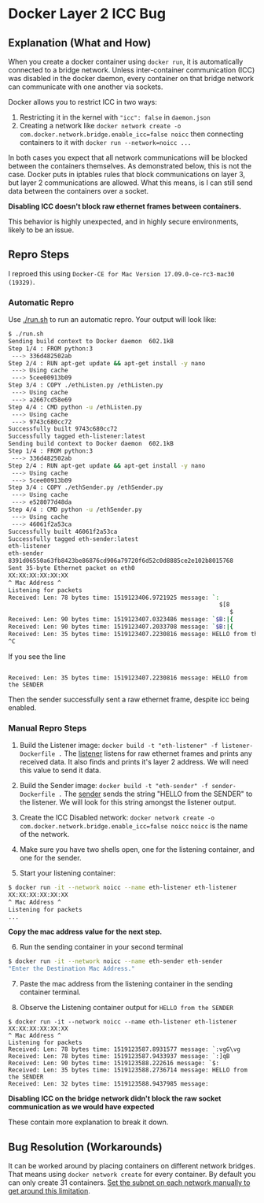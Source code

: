 # Docker Layer 2 ICC Bug

## Explanation (What and How)

When you create a docker container using `docker run`, it is automatically connected to a bridge network. Unless inter-container communication (ICC) was disabled in the docker daemon, every container on that bridge network can communicate with one another via sockets.

Docker allows you to restrict ICC in two ways:
1. Restricting it in the kernel with `"icc": false` in `daemon.json`
2. Creating a network like `docker network create -o com.docker.network.bridge.enable_icc=false noicc` then connecting containers to it with `docker run --network=noicc ...`

In both cases you expect that all network communications will be blocked between the containers themselves. As demonstrated below, this is not the case. Docker puts in iptables rules that block communications on layer 3, but layer 2 communications are allowed. What this means, is I can still send data between the containers over a socket.

**Disabling ICC doesn't block raw ethernet frames between containers.**

This behavior is highly unexpected, and in highly secure environments, likely to be an issue.

## Repro Steps

I reproed this using `Docker-CE for Mac Version 17.09.0-ce-rc3-mac30 (19329)`.

### Automatic Repro

Use [./run.sh](/run.sh) to run an automatic repro. Your output will look like:

```bash
$ ./run.sh
Sending build context to Docker daemon  602.1kB
Step 1/4 : FROM python:3
 ---> 336d482502ab
Step 2/4 : RUN apt-get update && apt-get install -y nano
 ---> Using cache
 ---> 5cee00913b09
Step 3/4 : COPY ./ethListen.py /ethListen.py
 ---> Using cache
 ---> a2667cd58e69
Step 4/4 : CMD python -u /ethListen.py
 ---> Using cache
 ---> 9743c680cc72
Successfully built 9743c680cc72
Successfully tagged eth-listener:latest
Sending build context to Docker daemon  602.1kB
Step 1/4 : FROM python:3
 ---> 336d482502ab
Step 2/4 : RUN apt-get update && apt-get install -y nano
 ---> Using cache
 ---> 5cee00913b09
Step 3/4 : COPY ./ethSender.py /ethSender.py
 ---> Using cache
 ---> e528077d48da
Step 4/4 : CMD python -u /ethSender.py
 ---> Using cache
 ---> 46061f2a53ca
Successfully built 46061f2a53ca
Successfully tagged eth-sender:latest
eth-listener
eth-sender
8391d06550a63fb8423be86876cd906a79720f6d52c0d8885ce2e102b8015768
Sent 35-byte Ethernet packet on eth0
XX:XX:XX:XX:XX:XX
^ Mac Address ^
Listening for packets
Received: Len: 78 bytes time: 1519123406.9721925 message: `:
                                                            $[8
                                                               $
Received: Len: 90 bytes time: 1519123407.0323486 message: `$B:|{
Received: Len: 90 bytes time: 1519123407.2033708 message: `$B:|{
Received: Len: 35 bytes time: 1519123407.2230816 message: HELLO from the SENDER
^C
```

If you see the line
```

Received: Len: 35 bytes time: 1519123407.2230816 message: HELLO from the SENDER

```

Then the sender successfully sent a raw ethernet frame, despite icc being enabled.

### Manual Repro Steps

1. Build the Listener image: `docker build -t "eth-listener" -f listener-Dockerfile .`
The [listener](/ethListen.py) listens for raw ethernet frames and prints any received data.
It also finds and prints it's layer 2 address. We will need this value to send it data.

2. Build the Sender image: `docker build -t "eth-sender" -f sender-Dockerfile .`
The [sender](/ethSender.py) sends the string "HELLO from the SENDER" to the listener. 
We will look for this string amongst the listener output.

3. Create the ICC Disabled network: `docker network create -o com.docker.network.bridge.enable_icc=false noicc`
`noicc` is the name of the network.

4. Make sure you have two shells open, one for the listening container, and one for the sender.

5. Start your listening container: 
```bash
$ docker run -it --network noicc --name eth-listener eth-listener
XX:XX:XX:XX:XX:XX
^ Mac Address ^
Listening for packets
...
```

**Copy the mac address value for the next step.**

6. Run the sending container in your second terminal
```bash
$ docker run -it --network noicc --name eth-sender eth-sender
"Enter the Destination Mac Address."
```

7. Paste the mac address from the listening container in the sending container terminal.

8. Observe the Listening container output for `HELLO from the SENDER`
```
$ docker run -it --network noicc --name eth-listener eth-listener
XX:XX:XX:XX:XX:XX
^ Mac Address ^
Listening for packets
Received: Len: 78 bytes time: 1519123587.8931577 message: `:vgG\vg
Received: Len: 78 bytes time: 1519123587.9433937 message: `:]qB
Received: Len: 90 bytes time: 1519123588.222616 message: `$:
Received: Len: 35 bytes time: 1519123588.2736714 message: HELLO from the SENDER
Received: Len: 32 bytes time: 1519123588.9437985 message:
```

**Disabling ICC on the bridge network didn't block the raw socket communication as we would have expected**

These contain more explanation to break it down.

## Bug Resolution (Workarounds)

It can be worked around by placing containers on different network bridges. That means using `docker network create` for every container. By default you can only create 31 containers. [Set the subnet on each network manually to get around this limitation](https://loomchild.net/2016/09/04/docker-can-create-only-31-networks-on-a-single-machine/).